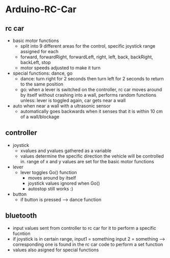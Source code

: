 # Arduino-RC-Car
## rc car
* basic motor functions
    *  split into 9 different areas for the control, specific joystick range assigned for each
    *  forward, forwardRight, forwardLeft, right, left, back, backRight, backLeft, stop
    *  motor speeds adjusted to make it turn
* special functions:  dance, go
    * dance: turn right for 2 seconds then turn left for 2 seconds to return to the same position
    * go: when a lever is switched on the controller, rc car moves around by itself without crashing into a wall, performs random functions unless: lever is toggled again, car gets near a wall
* auto when near a wall with a ultrasonic sensor
    * automatically goes backwards when it senses that it is within 10 cm of a wall/blockage


## controller
* joystick
    * xvalues and yvalues gathered as a variable
    * values determine the specific direction the vehicle will be controlled in. range of x and y values are set for the basic motor functions
* lever
    * lever toggles Go() function
       * moves around by itself
       * joystick values ignored when Go()
       * autostop still works :)
* button
    * if button is pressed --> dance function


## bluetooth
* input values sent from controller to rc car for it to perform a specific fucntion
* if joystick is in certain range, input1 = something input 2 = something --> corresponding one is found in the rc car code to perform a set function
* values also asigned for special functions
